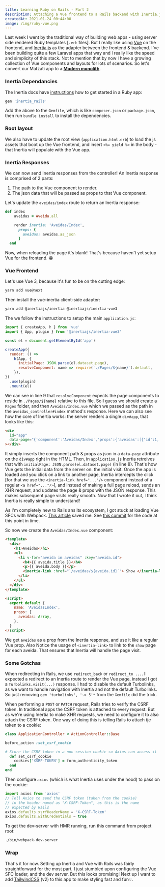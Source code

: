 ```yaml
---
title: Learning Ruby on Rails - Part 2
description: Attaching a Vue frontend to a Rails backend with Inertia.js
createdAt: 2021-01-24 00:44:00
image: /img/ruby-vue.png
---
```


Last week I went by the traditional way of building web apps - using server side rendered Ruby templates [`.erb` files]. But I really like using [Vue](https://vuejs.org/) on the frontend, and [Inertia.js](https://inertiajs.com/) as the adapter between the frontend & backend. I've been building quite a few Laravel apps that way and I really like the speed and simplicity of this stack. Not to mention that by now I have a growing collection of Vue components and layouts for lots of scenarios. So let's convert our Matzati app to a [**Modern monolith**](https://en.wikipedia.org/wiki/Monolithic_application).

### Inertia Dependancies

The Inertia docs have [instructions](https://inertiajs.com/server-side-setup) how to get started in a Ruby app:

```bash
gem 'inertia_rails'
```

Add the above to the `Gemfile`, which is like `composer.json` or `package.json`, then run `bundle install` to install the dependencies.

### Root layout

We also have to update the root view (`application.html.erb`) to load the js assets that boot up the Vue frontend, and insert `<%= yield %>` in the body - that Inertia will populate with the Vue app.

### Inertia Responses

We can now send Inertia responses from the controller! An Inertia response is comprised of 2 parts:

1. The path to the Vue component to render.
2. The json data that will be passed as props to that Vue component.

Let's update the `aveidas/index` route to return an Inertia response:

```ruby
def index
    aveidas = Aveida.all

    render inertia: 'Aveidas/Index',
      props: {
        aveidas: aveidas.as_json
      }
  end
```

Now, when reloading the page it's blank! That's because haven't yet setup Vue for the frontend. 😀

### Vue Frontend

Let's use Vue 3, because it's fun to be on the cutting edge:

```bash
yarn add vue@next
```

Then install the vue-inertia client-side adapter:

```bash
yarn add @inertiajs/inertia @inertiajs/inertia-vue3
```

The we follow the instructions to setup the main `application.js`:

```js
import { createApp, h } from 'vue'
import { App, plugin } from '@inertiajs/inertia-vue3'

const el = document.getElementById('app')

createApp({
  render: () =>
    h(App, {
      initialPage: JSON.parse(el.dataset.page),
      resolveComponent: name => require(`./Pages/${name}`).default,
    }),
})
  .use(plugin)
  .mount(el)
```

We can see in line 9 that `resolveComponent` expects the page components to reside in `./Pages/${name}` relative to this file. So I guess we should create a `Pages` folder, and then `Aveidas/Index.vue` which we passed as the path in the `aveidas_controller#index` method's response.
Here we can also see how the core of Inertia works: the server renders a single `div#app`, that looks like this:

```html
<div
  id="app"
  data-page="{'component':'Aveidas/Index','props':{'aveidas':[{'id':1,'title':'Menorah','body':'Lost a silver Menorah on Zos Channukah','created_at':'2021-01-16T21:06:11.660Z','updated_at':'2021-01-16T21:06:11.660Z'},{'id':3,'title':'Smashed cake','body':'For my daughters cake smash party','created_at':'2021-01-16T22:01:59.487Z','updated_at':'2021-01-16T22:11:29.165Z'},{'id':4,'title':'hello','body':'world','created_at':'2021-01-16T22:02:14.313Z','updated_at':'2021-01-16T22:02:14.313Z'}]},'url':'/','version':null}"
></div>
```

It simply inserts the component path & props as json in a `data-page` attribute on the `div#app` right in the HTML. Then, in `application.js` Inertia retreives that with `initialPage: JSON.parse(el.dataset.page)` (in line 8). That's how Vue gets the initial data from the server on. the initial visit.
Once the app is loaded and you click on a link to another page, Inertia intercepts the click [for that we use the `<inertia-link href="..."/>` component instead of a regular `<a href="..."/>`], and instead of making a full page reload, sends an XHR request, and updates the page & props with the JSON response. This makes subsequent page visits really smooth.
Now that I wrote it out, I think Inertia is really simple to understand!

As I'm completely new to Rails ans its ecosystem, I got stuck at loading Vue SFCs with Webpack. [This article](https://dev.to/vannsl/vue3-on-rails-l9d) saved me. See [this commit](https://github.com/Yiddishe-Kop/matzati/tree/e9b58610096f400b5c8a28281b1c24fad72498ed) for the code at this point in time.

So now we create the `Aveidas/Index.vue` component:

```html
<template>
  <div>
    <h1>Aveidas</h1>
    <ul>
      <li v-for="aveida in aveidas" :key="aveida.id">
        <h4>{{ aveida.title }}</h4>
        <p>{{ aveida.body }}</p>
        <inertia-link :href="`/aveidas/${aveida.id}`"> Show </inertia-link>
      </li>
    </ul>
  </div>
</template>

<script>
  export default {
    name: 'AveidasIndex',
    props: {
      aveidas: Array,
    },
  }
</script>
```

We get `aveidas` as a prop from the Inertia response, and use it like a regular Vue prop. Also Notice the usage of `<inertia-link>` to link to the `show` page for each aveida. That ensures that Inertia will handle the page visit.

### Some Gotchas

When redirecting in Rails, we use `redirect_back` or `redirect_to ...`. I expected a redirect to an Inertia route to render the Vue page, instead I got a `Turbolinks.visit(...)` response. I had to disable the default Turbolinks, as we want to handle navigation with Inertia and not the default Turbolinks. So just removing `gem 'turbolinks', '~> 5'*` from the `Gemfile` did the trick.

When performing a `POST` or `PATCH` request, Rails tries to verify the CSRF token. In traditional apps the CSRF token is attached to every request. But as we're using Inertia to make XHR requests, we need to configure it to also attach the CSRF token. One way of doing this is telling Rails to attach tje token to a cookie:

```ruby
class ApplicationController < ActionController::Base

before_action :set_csrf_cookie

# Store the CSRF token in a non-session cookie so Axios can access it
  def set_csrf_cookie
    cookies['XSRF-TOKEN'] = form_authenticity_token
  end
end
```

Then configure `axios` (which is what Inertia uses under the hood) to pass on the cookie:

```js
import axios from 'axios'
// Tell Axios to send the CSRF token (taken from the cookie)
// in the header named as "X-CSRF-Token", as this is the name
// expected by Rails
axios.defaults.xsrfHeaderName = 'X-CSRF-Token'
axios.defaults.withCredentials = true
```

To get the dev-server with HMR running, run this command from project root:

```bash
./bin/webpack-dev-server
```

### Wrap

That's it for now. Setting up Inertia and Vue with Rails was fairly straightforward for the most part, I just stumbled upon configuring the Vue SFC loader, and the dev server. But this looks promising!
Next up I want to add [TailwindCSS](https://tailwindcss.com/) (v2) to this app to make styling fast and fun💡.
